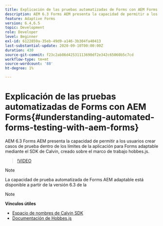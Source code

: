```yaml
---
title: Explicación de las pruebas automatizadas de Forms con AEM Forms
description: AEM 6.3 Forms AEM presenta la capacidad de permitir a los usuarios crear casos de prueba dentro de los límites de la aplicación para Forms adaptable mediante el SDK de Calvin, creado sobre el módulo hobbes.js
feature: Adaptive Forms
version: 6.4,6.5
topic: Development
role: Developer
level: Beginner
exl-id: 6122859a-35eb-49d9-a146-3b304fa40413
last-substantial-update: 2020-09-10T00:00:00Z
duration: 430
source-git-commit: f23c2ab86d42531113690df2e342c65060b5c7cd
workflow-type: tm+mt
source-wordcount: '88'
ht-degree: 1%

---
```


# Explicación de las pruebas automatizadas de Forms con AEM Forms{#understanding-automated-forms-testing-with-aem-forms}

AEM 6.3 Forms AEM presenta la capacidad de permitir a los usuarios crear casos de prueba dentro de los límites de la aplicación para Forms adaptable mediante el SDK de Calvin, creado sobre el marco de trabajo hobbes.js.

>[!VIDEO](https://video.tv.adobe.com/v/19700?quality=12&learn=on)

>[!NOTE]
>
>La capacidad de prueba automatizada de Forms AEM adaptable está disponible a partir de la versión 6.3 de la

>[!NOTE]
>
>**Vínculos útiles**
>
>* [Espacio de nombres de Calvin SDK](https://helpx.adobe.com/aem-forms/6-3/calvin-sdk-javascript-api/calvin.html)
>* [Documentación de Hobbes.js](https://experienceleague.adobe.com/docs/experience-manager-release-information/aem-release-updates/previous-updates/aem-previous-versions.html?lang=es)
